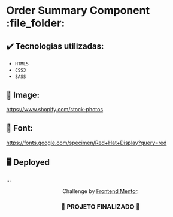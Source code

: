

<h1>
  Order Summary Component :file_folder:
</h1>

## ✔️ Tecnologias utilizadas:
- ``HTML5``
- ``CSS3``
- ``SASS``

## :paperclip: Image:

https://www.shopify.com/stock-photos

## :paperclip: Font:

https://fonts.google.com/specimen/Red+Hat+Display?query=red

## :desktop_computer: Deployed

...

<p align="center">
  Challenge by <a href="https://www.frontendmentor.io?ref=challenge" target="_blank">Frontend Mentor</a>.
</p>

<h3 align="center">
  
  :construction: PROJETO FINALIZADO :construction:
  
</h3>
